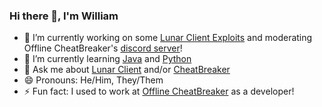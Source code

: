 ### Hi there 👋, I'm William

- 🔭 I’m currently working on some [Lunar Client Exploits](https://github.com/LunarClient-Exploits) and moderating Offline CheatBreaker's [discord server](https://offlinecheatbreaker.com/discord)!
- 🌱 I’m currently learning [Java](https://en.wikipedia.org/wiki/Java_(programming_language)) and [Python](https://en.wikipedia.org/wiki/Python_(programming_language))
- 💬 Ask me about [Lunar Client](https://lunarclient.com) and/or [CheatBreaker](https://github.com/CheatBreaker)
- 😄 Pronouns: He/Him, They/Them
- ⚡ Fun fact: I used to work at [Offline CheatBreaker](https://offlinecheatbreaker.com) as a developer!
